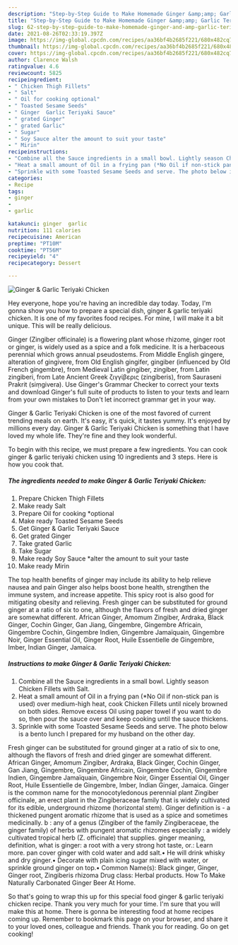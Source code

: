 ```yaml
---
description: "Step-by-Step Guide to Make Homemade Ginger &amp;amp; Garlic Teriyaki Chicken"
title: "Step-by-Step Guide to Make Homemade Ginger &amp;amp; Garlic Teriyaki Chicken"
slug: 62-step-by-step-guide-to-make-homemade-ginger-and-amp-garlic-teriyaki-chicken
date: 2021-08-26T02:33:19.397Z
image: https://img-global.cpcdn.com/recipes/aa36bf4b2685f221/680x482cq70/ginger-garlic-teriyaki-chicken-recipe-main-photo.jpg
thumbnail: https://img-global.cpcdn.com/recipes/aa36bf4b2685f221/680x482cq70/ginger-garlic-teriyaki-chicken-recipe-main-photo.jpg
cover: https://img-global.cpcdn.com/recipes/aa36bf4b2685f221/680x482cq70/ginger-garlic-teriyaki-chicken-recipe-main-photo.jpg
author: Clarence Walsh
ratingvalue: 4.6
reviewcount: 5825
recipeingredient:
- " Chicken Thigh Fillets"
- " Salt"
- " Oil for cooking optional"
- " Toasted Sesame Seeds"
- " Ginger  Garlic Teriyaki Sauce"
- " grated Ginger"
- " grated Garlic"
- " Sugar"
- " Soy Sauce alter the amount to suit your taste"
- " Mirin"
recipeinstructions:
- "Combine all the Sauce ingredients in a small bowl. Lightly season Chicken Fillets with Salt."
- "Heat a small amount of Oil in a frying pan (*No Oil if non-stick pan is used) over medium-high heat, cook Chicken Fillets until nicely browned on both sides. Remove excess Oil using paper towel if you want to do so, then pour the sauce over and keep cooking until the sauce thickens."
- "Sprinkle with some Toasted Sesame Seeds and serve. The photo below is a bento lunch I prepared for my husband on the other day."
categories:
- Recipe
tags:
- ginger
- 
- garlic

katakunci: ginger  garlic 
nutrition: 111 calories
recipecuisine: American
preptime: "PT10M"
cooktime: "PT56M"
recipeyield: "4"
recipecategory: Dessert

---
```



![Ginger &amp; Garlic Teriyaki Chicken](https://img-global.cpcdn.com/recipes/aa36bf4b2685f221/680x482cq70/ginger-garlic-teriyaki-chicken-recipe-main-photo.jpg)

Hey everyone, hope you're having an incredible day today. Today, I'm gonna show you how to prepare a special dish, ginger &amp; garlic teriyaki chicken. It is one of my favorites food recipes. For mine, I will make it a bit unique. This will be really delicious.

Ginger (Zingiber officinale) is a flowering plant whose rhizome, ginger root or ginger, is widely used as a spice and a folk medicine. It is a herbaceous perennial which grows annual pseudostems. From Middle English gingere, alteration of gingivere, from Old English gingifer, gingiber (influenced by Old French gingembre), from Medieval Latin gingiber, zingiber, from Latin zingiberi, from Late Ancient Greek ζιγγίβερις (zingíberis), from Sauraseni Prakrit (siṃgivera). Use Ginger&#39;s Grammar Checker to correct your texts and download Ginger&#39;s full suite of products to listen to your texts and learn from your own mistakes to Don&#39;t let incorrect grammar get in your way.

Ginger &amp; Garlic Teriyaki Chicken is one of the most favored of current trending meals on earth. It's easy, it's quick, it tastes yummy. It's enjoyed by millions every day. Ginger &amp; Garlic Teriyaki Chicken is something that I have loved my whole life. They're fine and they look wonderful.


To begin with this recipe, we must prepare a few ingredients. You can cook ginger &amp; garlic teriyaki chicken using 10 ingredients and 3 steps. Here is how you cook that.

<!--inarticleads1-->

##### The ingredients needed to make Ginger &amp; Garlic Teriyaki Chicken:

1. Prepare  Chicken Thigh Fillets
1. Make ready  Salt
1. Prepare  Oil for cooking *optional
1. Make ready  Toasted Sesame Seeds
1. Get  Ginger &amp; Garlic Teriyaki Sauce
1. Get  grated Ginger
1. Take  grated Garlic
1. Take  Sugar
1. Make ready  Soy Sauce *alter the amount to suit your taste
1. Make ready  Mirin


The top health benefits of ginger may include its ability to help relieve nausea and pain Ginger also helps boost bone health, strengthen the immune system, and increase appetite. This spicy root is also good for mitigating obesity and relieving. Fresh ginger can be substituted for ground ginger at a ratio of six to one, although the flavors of fresh and dried ginger are somewhat different. African Ginger, Amomum Zingiber, Ardraka, Black Ginger, Cochin Ginger, Gan Jiang, Gingembre, Gingembre Africain, Gingembre Cochin, Gingembre Indien, Gingembre Jamaïquain, Gingembre Noir, Ginger Essential Oil, Ginger Root, Huile Essentielle de Gingembre, Imber, Indian Ginger, Jamaica. 

<!--inarticleads2-->

##### Instructions to make Ginger &amp; Garlic Teriyaki Chicken:

1. Combine all the Sauce ingredients in a small bowl. Lightly season Chicken Fillets with Salt.
1. Heat a small amount of Oil in a frying pan (*No Oil if non-stick pan is used) over medium-high heat, cook Chicken Fillets until nicely browned on both sides. Remove excess Oil using paper towel if you want to do so, then pour the sauce over and keep cooking until the sauce thickens.
1. Sprinkle with some Toasted Sesame Seeds and serve. The photo below is a bento lunch I prepared for my husband on the other day.


Fresh ginger can be substituted for ground ginger at a ratio of six to one, although the flavors of fresh and dried ginger are somewhat different. African Ginger, Amomum Zingiber, Ardraka, Black Ginger, Cochin Ginger, Gan Jiang, Gingembre, Gingembre Africain, Gingembre Cochin, Gingembre Indien, Gingembre Jamaïquain, Gingembre Noir, Ginger Essential Oil, Ginger Root, Huile Essentielle de Gingembre, Imber, Indian Ginger, Jamaica. Ginger is the common name for the monocotyledonous perennial plant Zingiber officinale, an erect plant in the Zingiberaceae family that is widely cultivated for its edible, underground rhizome (horizontal stem). Ginger definition is - a thickened pungent aromatic rhizome that is used as a spice and sometimes medicinally. b : any of a genus (Zingiber of the family Zingiberaceae, the ginger family) of herbs with pungent aromatic rhizomes especially : a widely cultivated tropical herb (Z. officinale) that supplies. ginger meaning, definition, what is ginger: a root with a very strong hot taste, or.: Learn more. pan cover ginger with cold water and add salt.• He will drink whisky and dry ginger.• Decorate with plain icing sugar mixed with water, or sprinkle ground ginger on top.• Common Name(s): Black ginger, Ginger, Ginger root, Zingiberis rhizoma Drug class: Herbal products. How To Make Naturally Carbonated Ginger Beer At Home. 

So that's going to wrap this up for this special food ginger &amp; garlic teriyaki chicken recipe. Thank you very much for your time. I'm sure that you will make this at home. There is gonna be interesting food at home recipes coming up. Remember to bookmark this page on your browser, and share it to your loved ones, colleague and friends. Thank you for reading. Go on get cooking!
